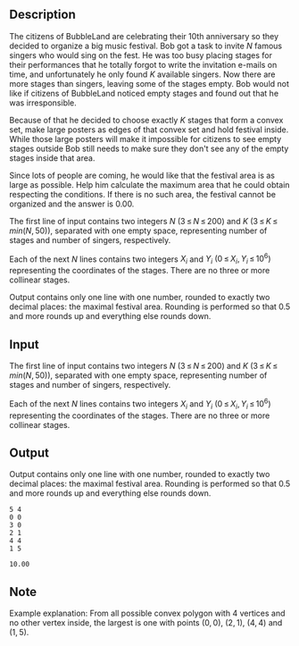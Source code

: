 ## Description

<div><p>The citizens of BubbleLand are celebrating their 10th anniversary so they decided to organize a big music festival. Bob got a task to invite <span class="tex-span"><i>N</i></span> famous singers who would sing on the fest. He was too busy placing stages for their performances that he totally forgot to write the invitation e-mails on time, and unfortunately he only found <span class="tex-span"><i>K</i></span> available singers. Now there are more stages than singers, leaving some of the stages empty. Bob would not like if citizens of BubbleLand noticed empty stages and found out that he was irresponsible.</p><p>Because of that he decided to choose exactly <span class="tex-span"><i>K</i></span> stages that form a convex set, make large posters as edges of that convex set and hold festival inside. While those large posters will make it impossible for citizens to see empty stages outside Bob still needs to make sure they don't see any of the empty stages inside that area.</p><p>Since lots of people are coming, he would like that the festival area is as large as possible. Help him calculate the maximum area that he could obtain respecting the conditions. If there is no such area, the festival cannot be organized and the answer is 0.00.</p></div><div class="input-specification"><p>The first line of input contains two integers <span class="tex-span"><i>N</i> (3 ≤ <i>N</i> ≤ 200)</span> and <span class="tex-span"><i>K</i> (3 ≤ <i>K</i> ≤ <i>min</i>(<i>N</i>, 50))</span>, separated with one empty space, representing number of stages and number of singers, respectively.</p><p>Each of the next <span class="tex-span"><i>N</i></span> lines contains two integers <span class="tex-span"><i>X</i><sub class="lower-index"><i>i</i></sub></span> and <span class="tex-span"><i>Y</i><sub class="lower-index"><i>i</i></sub></span> <span class="tex-span">(0 ≤ <i>X</i><sub class="lower-index"><i>i</i></sub>, <i>Y</i><sub class="lower-index"><i>i</i></sub> ≤ 10<sup class="upper-index">6</sup>)</span> representing the coordinates of the stages. There are no three or more collinear stages.</p></div><div class="output-specification"><p>Output contains only one line with one number, <span class="tex-font-style-bf">rounded to exactly two decimal places</span>: the maximal festival area. Rounding is performed so that <span class="tex-span">0.5</span> and more rounds up and everything else rounds down.</p></div>

## Input

<p>The first line of input contains two integers <span class="tex-span"><i>N</i> (3 ≤ <i>N</i> ≤ 200)</span> and <span class="tex-span"><i>K</i> (3 ≤ <i>K</i> ≤ <i>min</i>(<i>N</i>, 50))</span>, separated with one empty space, representing number of stages and number of singers, respectively.</p><p>Each of the next <span class="tex-span"><i>N</i></span> lines contains two integers <span class="tex-span"><i>X</i><sub class="lower-index"><i>i</i></sub></span> and <span class="tex-span"><i>Y</i><sub class="lower-index"><i>i</i></sub></span> <span class="tex-span">(0 ≤ <i>X</i><sub class="lower-index"><i>i</i></sub>, <i>Y</i><sub class="lower-index"><i>i</i></sub> ≤ 10<sup class="upper-index">6</sup>)</span> representing the coordinates of the stages. There are no three or more collinear stages.</p>

## Output

<p>Output contains only one line with one number, <span class="tex-font-style-bf">rounded to exactly two decimal places</span>: the maximal festival area. Rounding is performed so that <span class="tex-span">0.5</span> and more rounds up and everything else rounds down.</p>





```input1
5 4
0 0
3 0
2 1
4 4
1 5

```




```output1
10.00

```



## Note

<p>Example explanation: From all possible convex polygon with <span class="tex-span">4</span> vertices and no other vertex inside, the largest is one with points <span class="tex-span">(0, 0)</span>, <span class="tex-span">(2, 1)</span>, <span class="tex-span">(4, 4)</span> and <span class="tex-span">(1, 5)</span>.</p>
